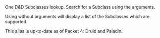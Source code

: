 One D&D Subclasses lookup. Search for a Subclass using the arguments.

Using without arguments will display a list of the Subclasses which are supported.

This alias is up-to-date as of Packet 4: Druid and Paladin.